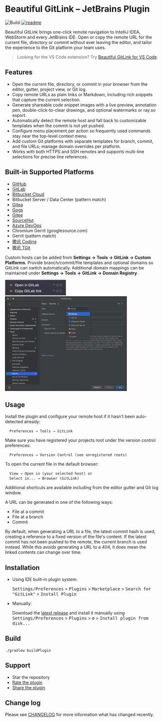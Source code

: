 # Beautiful GitLink – JetBrains Plugin

![Build](https://github.com/ben-gibson/GitLink/workflows/Build/badge.svg)
[![readme](https://jaywcjlove.github.io/sb/lang/chinese.svg)](README-zh.md)

<!-- Plugin description -->

Beautiful GitLink brings one-click remote navigation to IntelliJ IDEA, WebStorm and every JetBrains IDE. Open or copy the
remote URL for the current file, directory or commit without ever leaving the editor, and tailor the experience to the
Git platform your team uses.

<!-- Plugin description end -->

> Looking for the VS Code extension? Try [Beautiful GitLink for VS Code](https://marketplace.visualstudio.com/items?itemName=AlanHe.cn-alanhe-gitlink&ssr=false#overview).

## Features

- Open the current file, directory, or commit in your browser from the editor, gutter, project view, or Git log.
- Copy remote URLs as plain links or Markdown, including rich snippets that capture the current selection.
- Generate shareable code snippet images with a live preview, annotation pen, double-click-to-clear drawings, and
  optional watermarks or ray.so export.
- Automatically detect the remote host and fall back to customizable templates when the commit is not yet pushed.
- Configure menu placement per action so frequently used commands stay near the top-level context menu.
- Add custom Git platforms with separate templates for branch, commit, and file URLs; manage domain overrides per
  platform.
- Works with both HTTPS and SSH remotes and supports multi-line selections for precise line references.

## Built-in Supported Platforms

- [GitHub](https://github.com)
- [GitLab](https://gitlab.com)
- [Bitbucket Cloud](https://bitbucket.org)
- Bitbucket Server / Data Center (pattern match)
- [Gitea](https://gitea.io)
- [Gogs](https://gogs.io)
- [Gitee](https://gitee.com)
- [SourceHut](https://git.sr.ht)
- [Azure DevOps](https://dev.azure.com)
- Chromium Gerrit (googlesource.com)
- Gerrit (pattern match)
- [腾讯 Coding](https://coding.net)
- [腾讯 TGit](https://git.code.tencent.com)

Custom hosts can be added from **Settings → Tools → GitLink → Custom Platforms**. Provide branch/commit/file templates
and optional domains so GitLink can switch automatically. Additional domain mappings can be maintained under **Settings →
Tools → GitLink → Domain Registry**.

<div>
  <a href="https://plugins.jetbrains.com/plugin/8183-gitlink">
    <img alt="Menu Example" src="./menu-example.png" width=200 />
  </a>
</div>
<div>
  <a href="https://plugins.jetbrains.com/plugin/8183-gitlink">
    <img alt="Settings Example" src="./settings-example.png" width=400 />
  </a>
</div>

## Usage

Install the plugin and configure your remote host if it hasn't been auto-detected already:

      Preferences → Tools → GitLink

Make sure you have registered your projects root under the version control preferences:

      Preferences → Version Control (see unregistered roots)

To open the current file in the default browser:

      View → Open in (your selected host) or
      Select in... → Browser (GitLink)

Additional shortcuts are available including from the editor gutter and Git log window.

A URL can be generated in one of the following ways:

* File at a commit
* File at a branch
* Commit

By default, when generating a URL to a file, the latest commit hash is used, creating a reference to a fixed version of 
the file's content. If the latest commit has not been pushed to the remote, the current branch is used instead. 
While this avoids generating a URL to a 404, it does mean the linked contents can change over time.

## Installation

- Using IDE built-in plugin system:

  <kbd>Settings/Preferences</kbd> > <kbd>Plugins</kbd> > <kbd>Marketplace</kbd> > <kbd>Search for "GitLink"</kbd> >
  <kbd>Install Plugin</kbd>

- Manually:

  Download the [latest release](https://github.com/ben-gibson/GitLink/releases/latest) and install it manually using
  <kbd>Settings/Preferences</kbd> > <kbd>Plugins</kbd> > <kbd>⚙️</kbd> > <kbd>Install plugin from disk...</kbd>


## Build 

```shell
./gradlew buildPlugin
```

## Support

* Star the repository
* [Rate the plugin](https://plugins.jetbrains.com/plugin/8183-gitlink)
* [Share the plugin](https://plugins.jetbrains.com/plugin/8183-gitlink)
  
## Change log

Please see [CHANGELOG](CHANGELOG.md) for more information what has changed recently.
